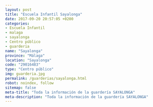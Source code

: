 ```yaml
---
layout: post
title: "Escuela Infantil Sayalonga"
date: 2017-09-20 20:57:05 +0200
categories:
- Escuela Infantil
- malaga
- sayalonga
- Centro público
- guarderia
name: "Sayalonga"
province: "Málaga"
location: "Sayalonga"
code: "29016483"
type: "Centro público"
img: guarderia.jpg
permalink: /guarderias/sayalonga.html
robot: noindex, follow
sitemap: false
meta-title: "Toda la información de la guardería SAYALONGA"
meta-description: "Toda la información de la guardería SAYALONGA"
---
```

